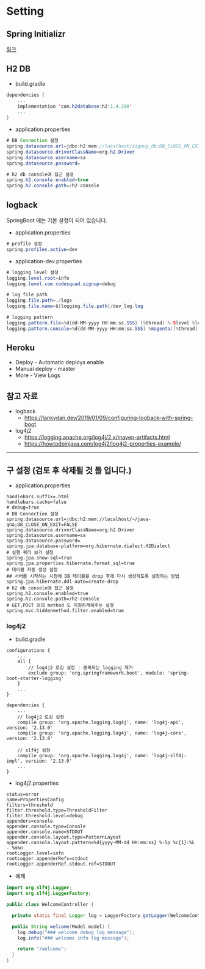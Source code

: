 # Setting

## Spring Initializr

[링크](https://start.spring.io/)

## H2 DB

- build.gradle

```java
dependencies {
    ...
    implementation 'com.h2database:h2:1.4.200'
    ...
}
```

- application.properties

```java
# DB Connection 설정
spring.datasource.url=jdbc:h2:mem://localhost/signup_db;DB_CLOSE_ON_EXIT=FALSE
spring.datasource.driverClassName=org.h2.Driver
spring.datasource.username=sa
spring.datasource.password=

# h2 db console에 접근 설정
spring.h2.console.enabled=true
spring.h2.console.path=/h2-console
```

## logback

SpringBoot 에는 기본 설정이 되어 있습니다.

- application.properties

```java
# profile 설정
spring.profiles.active=dev
```

- application-dev.properties

```java
# logging level 설정
logging.level.root=info
logging.level.com.codesquad.signup=debug

# log file path
logging.file.path=./logs
logging.file.name=${logging.file.path}/dev_log.log

# logging pattern
logging.pattern.file=%d{dd-MM-yyyy HH:mm:ss.SSS} [%thread] %-5level %logger{36}.%M - %msg%n
logging.pattern.console=%d{dd-MM-yyyy HH:mm:ss.SSS} %magenta([%thread]) %highlight(%-5level) %logger.%M - %msg%n
```

## Heroku

- Deploy - Automatic deploys enable
- Manual deploy - master
- More - View Logs
  
## 참고 자료

- logback
  - <https://lankydan.dev/2019/01/09/configuring-logback-with-spring-boot>
- log4j2
  - <https://logging.apache.org/log4j/2.x/maven-artifacts.html>
  - <https://howtodoinjava.com/log4j2/log4j2-properties-example/>

-----------------

## 구 설정 (검토 후 삭제될 것 들 입니다.)

- application.properties

```properties
handlebars.suffix=.html
handlebars.cache=false
# debug=true
# DB Connection 설정
spring.datasource.url=jdbc:h2:mem://localhost/~/java-qna;DB_CLOSE_ON_EXIT=FALSE
spring.datasource.driverClassName=org.h2.Driver
spring.datasource.username=sa
spring.datasource.password=
spring.jpa.database-platform=org.hibernate.dialect.H2Dialect
# 실행 쿼리 보기 설정
spring.jpa.show-sql=true
spring.jpa.properties.hibernate.format_sql=true
# 테이블 자동 생성 설정
## 서버를 시작하는 시점에 DB 테이블을 drop 후에 다시 생성하도록 설정하는 방법
spring.jpa.hibernate.ddl-auto=create-drop
# h2 db console에 접근 설정
spring.h2.console.enabled=true
spring.h2.console.path=/h2-console
# GET,POST 외의 method 도 지원하게해주는 설정
spring.mvc.hiddenmethod.filter.enabled=true
```

### log4j2

- build.gradle

```properties
configurations {
    ...
    all {
        // log4j2 로깅 설정 : 중복되는 logging 제거
        exclude group: 'org.springframework.boot', module: 'spring-boot-starter-logging' 
    }
    ...
}

dependencies {
    ... 
    // log4j2 로깅 설정
    compile group: 'org.apache.logging.log4j', name: 'log4j-api', version: '2.13.0'
    compile group: 'org.apache.logging.log4j', name: 'log4j-core', version: '2.13.0'

    // slf4j 설정
    compile group: 'org.apache.logging.log4j', name: 'log4j-slf4j-impl', version: '2.13.0'
    ...
}
```

- log4j2.properties

```properties
status=error
name=PropertiesConfig
filters=threshold
filter.threshold.type=ThresholdFilter
filter.threshold.level=debug
appenders=console
appender.console.type=Console
appender.console.name=STDOUT
appender.console.layout.type=PatternLayout
appender.console.layout.pattern=%d{yyyy-MM-dd HH:mm:ss} %-5p %c{1}:%L - %m%n
rootLogger.level=info
rootLogger.appenderRefs=stdout
rootLogger.appenderRef.stdout.ref=STDOUT
```

- 예제

```java
import org.slf4j.Logger;
import org.slf4j.LoggerFactory;

public class WelcomeController {

  private static final Logger log = LoggerFactory.getLogger(WelcomeController.class);

  public String welcome(Model model) {
    log.debug("### welcome debug log message");
    log.info("### welcome info log message");

    return "/welcome";
  }
}
```
